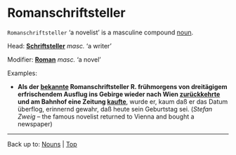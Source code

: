 # Romanschriftsteller

`Romanschriftsteller` ‘a novelist’ is a masculine compound [noun](../../index.md).

Head: **[Schriftsteller](../../s/sc/Schriftsteller.md)** *masc.* ‘a writer’

Modifier: **[Roman](Roman.md)** *masc.* ‘a novel’

Examples:
- **Als der [bekannte](../../../adjectives/b/be/bekannt.md) Romanschriftsteller R. frühmorgens von dreitägigem erfrischendem Ausflug ins Gebirge wieder nach Wien [zurückkehrte](../../../verbs/z/zu/zurueckkehren.md) und am Bahnhof eine Zeitung [kaufte](../../../verbs/k/ka/kaufen.md)**, wurde er, kaum daß er das Datum überflog, erinnernd gewahr, daß heute sein Geburtstag sei. (*Stefan Zweig* – the famous novelist returned to Vienna and bought a newspaper)

----

Back up to: [Nouns](../../index.md) | [Top](../../../index.md)
